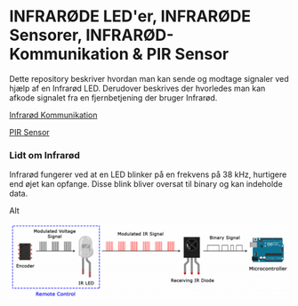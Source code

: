 # INFRARØDE LED'er, INFRARØDE Sensorer, INFRARØD-Kommunikation & PIR Sensor
Dette repository beskriver hvordan man kan sende og modtage signaler ved hjælp af en Infrarød LED. Derudover beskrives der hvorledes man kan afkode signalet fra en fjernbetjening der bruger Infrarød.

[Infrarød Kommunikation](/Infrarød_Kommunikation.md)

[PIR Sensor](/PIR_Sensor.md)

### Lidt om Infrarød

Infrarød fungerer ved at en LED blinker på en frekvens på 38 kHz, hurtigere end øjet kan opfange. Disse blink bliver oversat til binary og kan indeholde data. 

Alt

![alt text](https://github.com/DDlabAU/INFRARED-Kommunikation/blob/master/Arduino-IR-Remote-Receiver-Tutorial-IR-Signal-Modulation.png)


